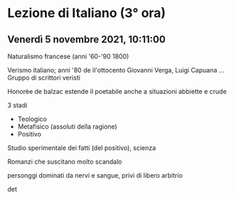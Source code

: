#  Lezione di Italiano (3° ora)
## Venerdì 5 novembre 2021, 10:11:00

Naturalismo francese (anni '60-'90 1800)

Verismo italiano; anni '80 de ìl'ottocento
Giovanni Verga, Luigi Capuana ...
Gruppo di scrittori veristi


Honorèe de balzac estende il poetabile anche a situazioni abbiette e crude



3 stadi
* Teologico
* Metafisico (assoluti della ragione)
* Positivo

Studio sperimentale dei fatti (del positivo), scienza


Romanzi che suscitano molto scandalo 


personggi dominati da nervi e sangue, privi di libero arbitrio

det
<!--stackedit_data:
eyJoaXN0b3J5IjpbLTExNjk0OTk3MDAsLTExNTAzNDMzNDNdfQ
==
-->